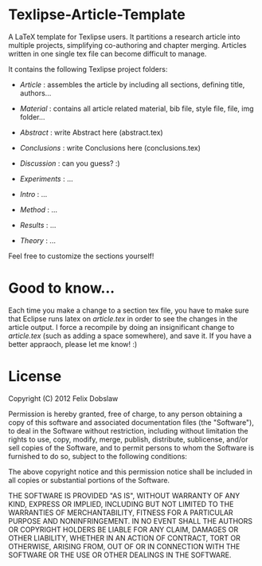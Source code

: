Texlipse-Article-Template
=========================

A LaTeX template for Texlipse users. It partitions a research article into multiple projects, simplifying co-authoring and chapter merging. Articles written in one single tex file can become difficult to manage.

It contains the following Texlipse project folders:

* _Article_	:	assembles the article by including all sections, defining title, authors...

* _Material_	:	contains all article related material, bib file, style file,  file, img folder...

* _Abstract_ 	:	write Abstract here \(abstract.tex\)
* _Conclusions_ :	write Conclusions here \(conclusions.tex\)
* _Discussion_ 	:	can you guess? :)
* _Experiments_ :	...
* _Intro_ 	:	...
* _Method_ 	:	...
* _Results_ 	:	...
* _Theory_ 	:	...

Feel free to customize the sections yourself!

# Good to know...

Each time you make a change to a section tex file, you have to make sure that Eclipse runs latex on *article.tex* in order to see the changes in the article output. I force a recompile by doing an insignificant change to *article.tex* (such as adding a space somewhere), and save it. If you have a better appraoch, please let me know! :)

# License

Copyright (C) 2012 Felix Dobslaw

Permission is hereby granted, free of charge, to any person obtaining a copy of this software and associated documentation files (the "Software"), to deal in the Software without restriction, including without limitation the rights to use, copy, modify, merge, publish, distribute, sublicense, and/or sell copies of the Software, and to permit persons to whom the Software is furnished to do so, subject to the following conditions:

The above copyright notice and this permission notice shall be included in all copies or substantial portions of the Software.

THE SOFTWARE IS PROVIDED "AS IS", WITHOUT WARRANTY OF ANY KIND, EXPRESS OR IMPLIED, INCLUDING BUT NOT LIMITED TO THE WARRANTIES OF MERCHANTABILITY, FITNESS FOR A PARTICULAR PURPOSE AND NONINFRINGEMENT. IN NO EVENT SHALL THE AUTHORS OR COPYRIGHT HOLDERS BE LIABLE FOR ANY CLAIM, DAMAGES OR OTHER LIABILITY, WHETHER IN AN ACTION OF CONTRACT, TORT OR OTHERWISE, ARISING FROM, OUT OF OR IN CONNECTION WITH THE SOFTWARE OR THE USE OR OTHER DEALINGS IN THE SOFTWARE.
